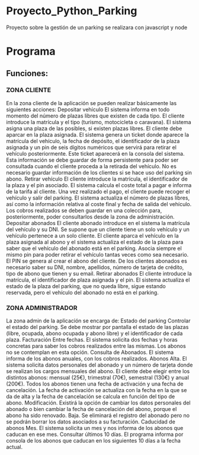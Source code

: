 # Proyecto_Python_Parking
Proyecto sobre la gestión de un parking se realizara con javascript y node

# Programa


## Funciones:

### ZONA CLIENTE
En la zona cliente de la aplicación se pueden realizar básicamente las siguientes acciones:
Depositar vehículo
El sistema informa en todo momento del número de plazas libres que existen de cada tipo.
El cliente introduce la matrícula y el tipo (turismo, motocicleta o caravana). El sistema asigna una plaza de las posibles, si existen plazas libres. El cliente debe aparcar en la plaza asignada.
El sistema genera un ticket donde aparece la matrícula del vehículo, la fecha de depósito, el identificador de la plaza asignada y un pin de seis dígitos numéricos que servirá para retirar el vehículo posteriormente. Este ticket aparecerá en la consola del sistema. Esta información se debe guardar de forma persistente para poder ser consultada cuando el cliente proceda a la retirada del vehículo.
No es necesario guardar información de los clientes si se hace uso del parking sin abono.
Retirar vehículo
El cliente introduce la matrícula, el identificador de la plaza y el pin asociado. El sistema calcula el coste total a pagar e informa de la tarifa al cliente.
Una vez realizado el pago, el cliente puede recoger el vehículo y salir del parking. El sistema actualiza el número de plazas libres, así como la información relativa al coste final y fecha de salida del vehículo.
Los cobros realizados se deben guardar en una colección para, posteriormente, poder consultarlos desde la zona de administración. 
Depositar abonados
El cliente abonado introduce en el sistema la matrícula del vehículo y su DNI. Se supone que un cliente tiene un solo vehículo y un vehículo pertenece a un solo cliente.
El cliente aparca el vehículo en la plaza asignada al abono y el sistema actualiza el estado de la plaza para saber que el vehículo del abonado está en el parking. Asocia siempre el mismo pin para poder retirar el vehículo tantas veces como sea necesario. El PIN se genera al crear el abono del cliente.
De los clientes abonados es necesario saber su DNI, nombre, apellidos, número de tarjeta de crédito, tipo de abono que tienen y su email.
Retirar abonados
El cliente introduce la matrícula, el identificador de plaza asignada y el pin.
El sistema actualiza el estado de la plaza del parking, que no queda libre, sigue estando reservada, pero el vehículo del abonado no está en el parking.

### ZONA ADMINISTRADOR

La zona admin de la aplicación se encarga de:
Estado del parking
Controlar el estado del parking. Se debe mostrar por pantalla el estado de las plazas (libre, ocupada, abono ocupada y abono libre) y el identificador de cada plaza.
Facturación
Entre fechas. El sistema solicita dos fechas y horas concretas para saber los cobros realizados entre las mismas. Los abonos no se contemplan en esta opción.
Consulta de Abonados. 
El sistema informa de los abonos anuales, con los cobros realizados.
Abonos
Alta. El sistema solicita datos personales del abonado y un número de tarjeta donde se realizan los cargos mensuales del abono. El cliente debe elegir entre los distintos abonos: mensual (25€), trimestral (70€), semestral (130€) y anual (200€). Todos los abonos tienen una fecha de activación y una fecha de cancelación. La fecha de activación se actualiza con la fecha en la que se da de alta y la fecha de cancelación se calcula en función del tipo de abono.
Modificación. Existirá la opción de cambiar los datos personales del abonado o bien cambiar la fecha de cancelación del abono, porque el abono ha sido renovado.
Baja. Se eliminará el registro del abonado pero no se podrán borrar los datos asociados a su facturación.
Caducidad de abonos
Mes. El sistema solicita un mes y nos informa de los abonos que caducan en ese mes.
Consultar últimos 10 días. El programa informa por consola de los abonos que caducan en los siguientes 10 días a la fecha actual.



